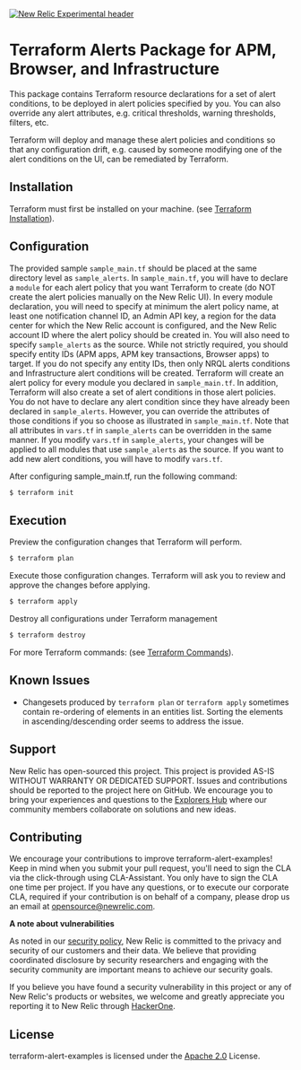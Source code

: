 [![New Relic Experimental header](https://github.com/newrelic/opensource-website/raw/master/src/images/categories/Experimental.png)](https://opensource.newrelic.com/oss-category/#new-relic-experimental)

# Terraform Alerts Package for APM, Browser, and Infrastructure

This package contains Terraform resource declarations for a set of alert conditions, to be deployed in alert policies specified by you. You can also override any alert attributes, e.g. critical thresholds, warning thresholds, filters, etc.

Terraform will deploy and manage these alert policies and conditions so that any configuration drift, e.g. caused by someone modifying one of the alert conditions on the UI, can be remediated by Terraform.

## Installation

Terraform must first be installed on your machine.
(see
[Terraform Installation](https://learn.hashicorp.com/terraform/getting-started/install.html)).

## Configuration

The provided sample `sample_main.tf` should be placed at the same directory level as `sample_alerts`. In `sample_main.tf`, you will have to declare a `module` for each alert policy that you want Terraform to create (do NOT create the alert policies manually on the New Relic UI). In every module declaration, you will need to specify at minimum the alert policy name, at least one notification channel ID, an Admin API key, a region for the data center for which the New Relic account is configured, and the New Relic account ID where the alert policy should be created in. You will also need to specify `sample_alerts` as the source. While not strictly required, you should specify entity IDs (APM apps, APM key transactions, Browser apps) to target. If you do not specify any entity IDs, then only NRQL alerts conditions and Infrastructure alert conditions will be created. Terraform will create an alert policy for every module you declared in `sample_main.tf`. In addition, Terraform will also create a set of alert conditions in those alert policies. You do not have to declare any alert condition since they have already been declared in `sample_alerts`. However, you can override the attributes of those conditions if you so choose as illustrated in `sample_main.tf`. Note that all attributes in `vars.tf` in `sample_alerts` can be overridden in the same manner. If you modify `vars.tf` in `sample_alerts`, your changes will be applied to all modules that use `sample_alerts` as the source. If you want to add new alert conditions, you will have to modify `vars.tf`.

After configuring sample_main.tf, run the following command:
```bash
$ terraform init
```

## Execution

Preview the configuration changes that Terraform will perform.
```bash
$ terraform plan
```
Execute those configuration changes. Terraform will ask you to review and approve the changes before applying.
```bash
$ terraform apply
```
Destroy all configurations under Terraform management
```bash
$ terraform destroy
```

For more Terraform commands:
(see
[Terraform Commands](https://www.terraform.io/docs/commands/)).

## Known Issues
* Changesets produced by `terraform plan` or `terraform apply` sometimes contain re-ordering of elements in an entities list. Sorting the elements in ascending/descending order seems to address the issue.

## Support

New Relic has open-sourced this project. This project is provided AS-IS WITHOUT WARRANTY OR DEDICATED SUPPORT. Issues and contributions should be reported to the project here on GitHub. We encourage you to bring your experiences and questions to the [Explorers Hub](https://discuss.newrelic.com) where our community members collaborate on solutions and new ideas.

## Contributing
We encourage your contributions to improve terraform-alert-examples! Keep in mind when you submit your pull request, you'll need to sign the CLA via the click-through using CLA-Assistant. You only have to sign the CLA one time per project.
If you have any questions, or to execute our corporate CLA, required if your contribution is on behalf of a company,  please drop us an email at opensource@newrelic.com.

**A note about vulnerabilities**

As noted in our [security policy](../../security/policy), New Relic is committed to the privacy and security of our customers and their data. We believe that providing coordinated disclosure by security researchers and engaging with the security community are important means to achieve our security goals.

If you believe you have found a security vulnerability in this project or any of New Relic's products or websites, we welcome and greatly appreciate you reporting it to New Relic through [HackerOne](https://hackerone.com/newrelic).

## License
terraform-alert-examples is licensed under the [Apache 2.0](http://apache.org/licenses/LICENSE-2.0.txt) License.
